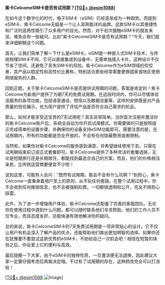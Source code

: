 **紫卡CelcomeSIM卡是否有试用期？[[TG💪+ @esim1088](https://t.me/s/esim1088)]**

在如今这个数字化的时代，电子SIM卡（eSIM）已经逐渐成为一种趋势。而提到eSIM卡，紫卡Celcome无疑是一个让人耳熟能详的品牌。这款SIM卡以其便捷性和广泛的适用性吸引了众多用户的目光。然而，对于初次接触eSIM卡的朋友来说，难免会有一些疑问，比如“紫卡CelcomeSIM卡是否有试用期？”今天，我们就来详细聊聊这个问题。

首先，让我们简单了解一下什么是eSIM卡。eSIM是一种嵌入式SIM卡技术，与传统物理SIM卡不同，它可以直接集成到设备中，无需单独插入卡片。这种设计不仅节省了空间，还避免了丢失SIM卡的风险。紫卡Celcome作为eSIM领域的佼佼者，其产品以稳定性和高性价比著称，特别适合那些经常需要更换国家或地区使用网络服务的人群。

回到正题，关于紫卡CelcomeSIM卡是否提供试用期的问题，答案是肯定的！紫卡Celcome为新用户提供了为期7天的免费试用期。在这段时间内，你可以尽情体验该服务的各项功能，包括语音通话、短信以及数据流量等。这样的安排既是对产品质量的信任展示，也为用户提供了评估产品是否符合自己需求的机会。

那么，如何才能享受这宝贵的7天试用呢？其实非常简单。当你首次注册并激活你的紫卡Celcome账户后，系统会自动为你开启试用模式。你需要做的只是按照提示完成简单的设置步骤，并确保你的设备支持eSIM功能即可。需要注意的是，在试用期内，所有的功能都是完全开放的，不会有任何隐藏费用或者限制。

当然啦，如果你对紫卡Celcome的服务感到满意，并希望继续使用下去，只需在试用期结束前订阅正式套餐即可。紫卡Celcome提供了多种灵活的套餐选择，无论是短期旅行还是长期居住，都能找到最适合自己的方案。而且，他们的价格相当亲民，比传统运营商要便宜不少呢！

说到这里，可能有人会问：“既然有试用期，那会不会有什么坑啊？”别担心，紫卡Celcome一直秉承着用户至上的原则，从不玩任何套路。在整个试用过程中，你不会收到任何推销信息，也不会被强制扣费。一切都很透明和公开，完全不用担心踩雷。

此外，为了进一步增强用户体验，紫卡Celcome还配备了完善的客服团队。无论你在使用过程中遇到什么问题，都可以随时联系他们寻求帮助。他们的工作人员不仅专业，而且态度友好，总能快速有效地解决你的疑问。

总的来说，紫卡CelcomeSIM卡的7天免费试用期是一项非常贴心的设计。它不仅让用户有机会深入了解产品的优点，还能帮助他们做出更加明智的选择。如果你还在犹豫要不要尝试这款优秀的eSIM卡，不妨给自己一次机会吧！相信在短暂的体验之后，你会爱上它的便利与高效。

最后提醒一下大家，由于eSIM卡的独特性质，一旦激活便无法退换，因此建议大家一定要仔细考虑后再做决定哦。不过有了试用期的存在，这种顾虑完全可以打消啦！

[[TG💪+ @esim1088](https://t.me/s/esim1088) ![Image](https://i.postimg.cc/4NQfJmqS/Snipaste-2025-05-13-00-14-12.png)]